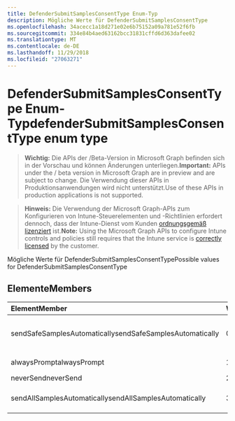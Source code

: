 ```yaml
---
title: DefenderSubmitSamplesConsentType Enum-Typ
description: Mögliche Werte für DefenderSubmitSamplesConsentType
ms.openlocfilehash: 34acecc1a18d271e02e6b75152a09a781e52f6fb
ms.sourcegitcommit: 334e84b4aed63162bcc31831cffd6d363dafee02
ms.translationtype: MT
ms.contentlocale: de-DE
ms.lasthandoff: 11/29/2018
ms.locfileid: "27063271"
---
```

# <a name="defendersubmitsamplesconsenttype-enum-type"></a><span data-ttu-id="7a29d-103">DefenderSubmitSamplesConsentType Enum-Typ</span><span class="sxs-lookup"><span data-stu-id="7a29d-103">defenderSubmitSamplesConsentType enum type</span></span>

> <span data-ttu-id="7a29d-104">**Wichtig:** Die APIs der /Beta-Version in Microsoft Graph befinden sich in der Vorschau und können Änderungen unterliegen.</span><span class="sxs-lookup"><span data-stu-id="7a29d-104">**Important:** APIs under the / beta version in Microsoft Graph are in preview and are subject to change.</span></span> <span data-ttu-id="7a29d-105">Die Verwendung dieser APIs in Produktionsanwendungen wird nicht unterstützt.</span><span class="sxs-lookup"><span data-stu-id="7a29d-105">Use of these APIs in production applications is not supported.</span></span>

> <span data-ttu-id="7a29d-106">**Hinweis:** Die Verwendung der Microsoft Graph-APIs zum Konfigurieren von Intune-Steuerelementen und -Richtlinien erfordert dennoch, dass der Intune-Dienst vom Kunden [ordnungsgemäß lizenziert](https://go.microsoft.com/fwlink/?linkid=839381) ist.</span><span class="sxs-lookup"><span data-stu-id="7a29d-106">**Note:** Using the Microsoft Graph APIs to configure Intune controls and policies still requires that the Intune service is [correctly licensed](https://go.microsoft.com/fwlink/?linkid=839381) by the customer.</span></span>

<span data-ttu-id="7a29d-107">Mögliche Werte für DefenderSubmitSamplesConsentType</span><span class="sxs-lookup"><span data-stu-id="7a29d-107">Possible values for DefenderSubmitSamplesConsentType</span></span>
## <a name="members"></a><span data-ttu-id="7a29d-108">Elemente</span><span class="sxs-lookup"><span data-stu-id="7a29d-108">Members</span></span>
|<span data-ttu-id="7a29d-109">Element</span><span class="sxs-lookup"><span data-stu-id="7a29d-109">Member</span></span>|<span data-ttu-id="7a29d-110">Wert</span><span class="sxs-lookup"><span data-stu-id="7a29d-110">Value</span></span>|<span data-ttu-id="7a29d-111">Beschreibung</span><span class="sxs-lookup"><span data-stu-id="7a29d-111">Description</span></span>|
|:---|:---|:---|
|<span data-ttu-id="7a29d-112">sendSafeSamplesAutomatically</span><span class="sxs-lookup"><span data-stu-id="7a29d-112">sendSafeSamplesAutomatically</span></span>|<span data-ttu-id="7a29d-113">0</span><span class="sxs-lookup"><span data-stu-id="7a29d-113">0</span></span>|<span data-ttu-id="7a29d-114">Beispiele für sichere automatisch senden</span><span class="sxs-lookup"><span data-stu-id="7a29d-114">Send safe samples automatically</span></span>|
|<span data-ttu-id="7a29d-115">alwaysPrompt</span><span class="sxs-lookup"><span data-stu-id="7a29d-115">alwaysPrompt</span></span>|<span data-ttu-id="7a29d-116">1</span><span class="sxs-lookup"><span data-stu-id="7a29d-116">1</span></span>|<span data-ttu-id="7a29d-117">Immer auffordern</span><span class="sxs-lookup"><span data-stu-id="7a29d-117">Always prompt</span></span>|
|<span data-ttu-id="7a29d-118">neverSend</span><span class="sxs-lookup"><span data-stu-id="7a29d-118">neverSend</span></span>|<span data-ttu-id="7a29d-119">2</span><span class="sxs-lookup"><span data-stu-id="7a29d-119">2</span></span>|<span data-ttu-id="7a29d-120">Nie senden</span><span class="sxs-lookup"><span data-stu-id="7a29d-120">Never send</span></span>|
|<span data-ttu-id="7a29d-121">sendAllSamplesAutomatically</span><span class="sxs-lookup"><span data-stu-id="7a29d-121">sendAllSamplesAutomatically</span></span>|<span data-ttu-id="7a29d-122">3</span><span class="sxs-lookup"><span data-stu-id="7a29d-122">3</span></span>|<span data-ttu-id="7a29d-123">Senden Sie alle Beispiele automatisch</span><span class="sxs-lookup"><span data-stu-id="7a29d-123">Send all samples automatically</span></span>|





